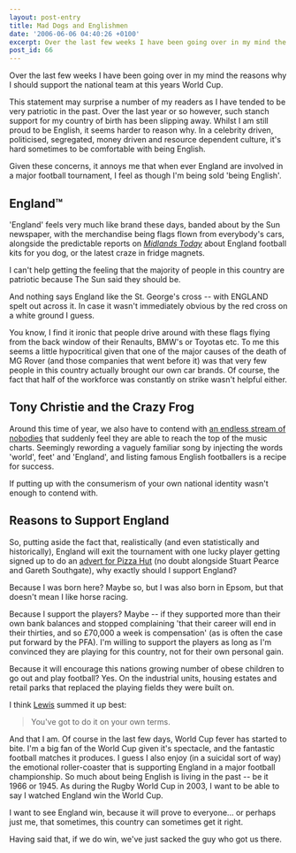 ```yaml
---
layout: post-entry
title: Mad Dogs and Englishmen
date: '2006-06-06 04:40:26 +0100'
excerpt: Over the last few weeks I have been going over in my mind the reasons why I should support the national team at this years World Cup.
post_id: 66
---
```

Over the last few weeks I have been going over in my mind the reasons why I should support the national team at this years World Cup.

This statement may surprise a number of my readers as I have tended to be very patriotic in the past. Over the last year or so however, such stanch support for my country of birth has been slipping away. Whilst I am still proud to be English, it seems harder to reason why. In a celebrity driven, politicised, segregated, money driven and resource dependent culture, it's hard sometimes to be comfortable with being English.

Given these concerns, it annoys me that when ever England are involved in a major football tournament, I feel as though I'm being sold 'being English'.

## England&#8482;
'England' feels very much like brand these days, banded about by the Sun newspaper, with the merchandise being flags flown from everybody's cars, alongside the predictable reports on <cite>[Midlands Today][1]</cite> about England football kits for you dog, or the latest craze in fridge magnets.

I can't help getting the feeling that the majority of people in this country are patriotic because The Sun said they should be.

And nothing says England like the St. George's cross -- with ENGLAND spelt out across it. In case it wasn't immediately obvious by the red cross on a white ground I guess.

You know, I find it ironic that people drive around with these flags flying from the back window of their Renaults, BMW's or Toyotas etc. To me this seems a little hypocritical given that one of the major causes of the death of MG Rover (and those companies that went before it) was that very few people in this country actually brought our own car brands. Of course, the fact that half of the workforce was constantly on strike wasn't helpful either.

## Tony Christie and the Crazy Frog
Around this time of year, we also have to contend with [an endless stream of nobodies][2] that suddenly feel they are able to reach the top of the music charts. Seemingly rewording a vaguely familiar song by injecting the words 'world', feet' and 'England', and listing famous English footballers is a recipe for success.

If putting up with the consumerism of your own national identity wasn't enough to contend with.

## Reasons to Support England
So, putting aside the fact that, realistically (and even statistically and historically), England will exit the tournament with one lucky player getting signed up to do an [advert for Pizza Hut][3] (no doubt alongside Stuart Pearce and Gareth Southgate), why exactly should I support England?

Because I was born here? Maybe so, but I was also born in Epsom, but that doesn't mean I like horse racing.

Because I support the players? Maybe -- if they supported more than their own bank balances and stopped complaining 'that their career will end in their thirties, and so £70,000 a week is compensation' (as is often the case put forward by the PFA). I'm willing to support the players as long as I'm convinced they are playing for this country, not for their own personal gain.

Because it will encourage this nations growing number of obese children to go out and play football?  Yes. On the industrial units, housing estates and retail parks that replaced the playing fields they were built on.

I think [Lewis][4] summed it up best:

> You've got to do it on your own terms.

And that I am. Of course in the last few days, World Cup fever has started to bite. I'm a big fan of the World Cup given it's spectacle, and the fantastic football matches it produces. I guess I also enjoy (in a suicidal sort of way) the emotional roller-coaster that is supporting England in a major football championship. So much about being English is living in the past -- be it 1966 or 1945. As during the Rugby World Cup in 2003, I want to be able to say I watched England win the World Cup.

I want to see England win, because it will prove to everyone... or perhaps just me, that sometimes, this country can sometimes get it right.

Having said that, if we do win, we've just sacked the guy who got us there.

[1]: http://www.bbc.co.uk/midlandstoday/
[2]: http://news.bbc.co.uk/1/hi/entertainment/5038892.stm
[3]: http://www.pizzahut.co.uk/about_us/2003_archive.asp
[4]: http://www.darthlawb.co.uk